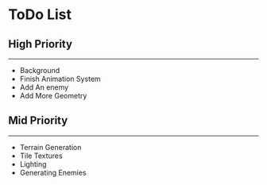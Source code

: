 # ToDo List

## High Priority

---

- Background
- Finish Animation System
- Add An enemy
- Add More Geometry

## Mid Priority

---

- Terrain Generation
- Tile Textures
- Lighting
- Generating Enemies
